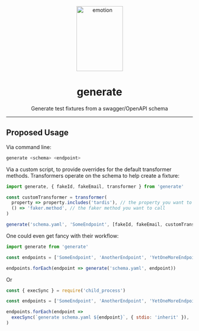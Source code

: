 <div align="center">
<img src="https://gist.github.com/foxtrottwist/871dfbb97babda874dab4f22bafce0e1/raw/bba4f0d3628365706515555d9f93a3c158de93d7/doctor_who_dalek_by_konpatchi-d873tm6.png" alt="emotion" height="175" width="125">
<h1>generate</h1>
<p>Generate test fixtures from a swagger/OpenAPI schema</p>
</div>
<hr />

## Proposed Usage

Via command line:

```bash
generate <schema> <endpoint>
```

Via a custom script, to provide overrides for the default transformer methods. Transformers operate on the schema to help create a fixture:

```javascript
import generate, { fakeId, fakeEmail, transformer } from 'generate'

const customTransformer = transformer(
  property => property.includes('tardis'), // the property you want to mock
  () => 'faker.method', // the faker method you want to call
)

generate('schema.yaml', 'SomeEndpoint', [fakeId, fakeEmail, customTransformer])
```

One could even get fancy with their workflow:

```javascript
import generate from 'generate'

const endpoints = ['SomeEndpoint', 'AnotherEndpoint', 'YetOneMoreEndpoint']

endpoints.forEach(endpoint => generate('schema.yaml', endpoint))
```

Or

```javascript
const { execSync } = require('child_process')

const endpoints = ['SomeEndpoint', 'AnotherEndpoint', 'YetOneMoreEndpoint']

endpoints.forEach(endpoint =>
  execSync(`generate schema.yaml ${endpoint}`, { stdio: 'inherit' }),
)
```
